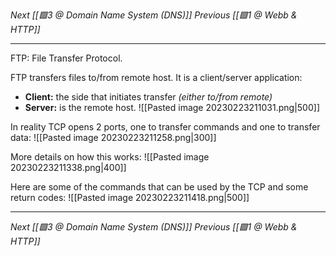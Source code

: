 _Next [[🟩3 @ Domain Name System (DNS)]]_
_Previous [[🟩1 @ Webb & HTTP]]_

---

FTP: File Transfer Protocol.

FTP transfers files to/from remote host. It is a client/server application:
- **Client:** the side that initiates transfer _(either to/from remote)_
- **Server:** is the remote host.
  ![[Pasted image 20230223211031.png|500]]

In reality TCP opens 2 ports, one to transfer commands and one to transfer data:
![[Pasted image 20230223211258.png|300]]

More details on how this works:
![[Pasted image 20230223211338.png|400]]

Here are some of the commands that can be used by the TCP and some return codes:
![[Pasted image 20230223211418.png|500]]

---
_Next [[🟩3 @ Domain Name System (DNS)]]_
_Previous [[🟩1 @ Webb & HTTP]]_